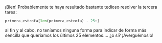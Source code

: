¡Bien! Probablemente te haya resultado bastante tedioso resolver la tercera tarea:

```python
primera_estrofa[len(primera_estrofa) - 25:]

```

al fin y al cabo, no teníamos ninguna forma para indicar de forma más sencilla que queríamos los últimos 25 elementos.... ¿o sí? ¡Averguémoslo!